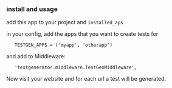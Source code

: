 
### install and usage

add this app to your project and `installed_aps`


in your config, add the apps that you want to create tests  for

       TESTGEN_APPS = ('myapp', 'otherapp')

and add to Middleware:

       'testgenerator.middleware.TestGenMiddleware',



Now visit your website and for each url a test will be generated.
